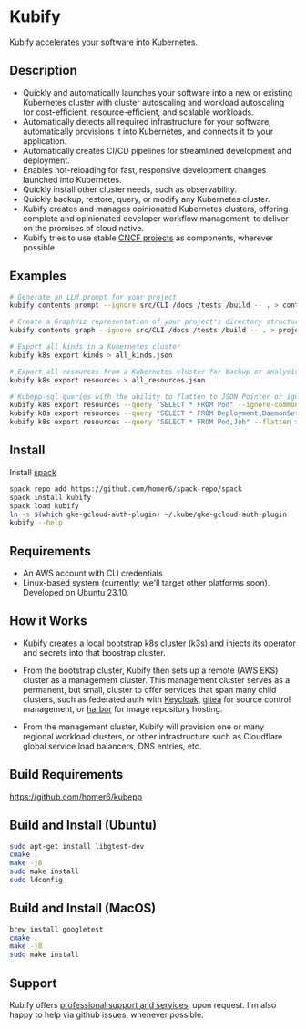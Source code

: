 # Kubify

Kubify accelerates your software into Kubernetes.

## Description

- Quickly and automatically launches your software into a new or existing Kubernetes cluster with cluster autoscaling and workload autoscaling for cost-efficient, resource-efficient, and scalable workloads.
- Automatically detects all required infrastructure for your software, automatically provisions it into Kubernetes, and connects it to your application.
- Automatically creates CI/CD pipelines for streamlined development and deployment.
- Enables hot-reloading for fast, responsive development changes launched into Kubernetes.
- Quickly install other cluster needs, such as observability.
- Quickly backup, restore, query, or modify any Kubernetes cluster.
- Kubify creates and manages opinionated Kubernetes clusters, offering complete and opinionated developer workflow management, to deliver on the promises of cloud native.
- Kubify tries to use stable [CNCF projects](https://landscape.cncf.io/) as components, wherever possible.


## Examples

```bash
# Generate an LLM prompt for your project
kubify contents prompt --ignore src/CLI /docs /tests /build -- . > contents.txt

# Create a GraphViz representation of your project's directory structure
kubify contents graph --ignore src/CLI /docs /tests /build -- . > project.gv

# Export all kinds in a Kubernetes cluster
kubify k8s export kinds > all_kinds.json

# Export all resources from a Kubernetes cluster for backup or analysis
kubify k8s export resources > all_resources.json

# Kubepp-sql queries with the ability to flatten to JSON Pointer or ignore common fields
kubify k8s export resources --query "SELECT * FROM Pod" --ignore-common-fields > filtered_pods.json
kubify k8s export resources --query "SELECT * FROM Deployment,DaemonSet,StatefulSet" > workloads.json
kubify k8s export resources --query "SELECT * FROM Pod,Job" --flatten > unfiltered_pods_flattened.json

```


## Install

Install [spack](https://spack-tutorial.readthedocs.io/en/latest/tutorial_basics.html)

```bash
spack repo add https://github.com/homer6/spack-repo/spack
spack install kubify
spack load kubify
ln -s $(which gke-gcloud-auth-plugin) ~/.kube/gke-gcloud-auth-plugin
kubify --help
```


## Requirements

- An AWS account with CLI credentials
- Linux-based system (currently; we'll target other platforms soon). Developed on Ubuntu 23.10.


## How it Works

- Kubify creates a local bootstrap k8s cluster (k3s) and injects its operator and secrets into that boostrap cluster.

- From the bootstrap cluster, Kubify then sets up a remote (AWS EKS) cluster as a management cluster. This management cluster serves as a permanent, but small, cluster to offer services that span many child clusters, such as federated auth with [Keycloak](https://www.keycloak.org/), [gitea](https://docs.gitea.com/installation/install-on-kubernetes) for source control management, or [harbor](https://goharbor.io/) for image repository hosting.

- From the management cluster, Kubify will provision one or many regional workload clusters, or other infrastructure such as Cloudflare global service load balancers, DNS entries, etc.


## Build Requirements

https://github.com/homer6/kubepp


## Build and Install (Ubuntu)

```bash
sudo apt-get install libgtest-dev
cmake .
make -j8
sudo make install
sudo ldconfig
```

## Build and Install (MacOS)

```bash
brew install googletest
cmake .
make -j8
sudo make install
```


## Support

Kubify offers [professional support and services](https://kubify.ai), upon request. I'm also happy to help via github issues, whenever possible.